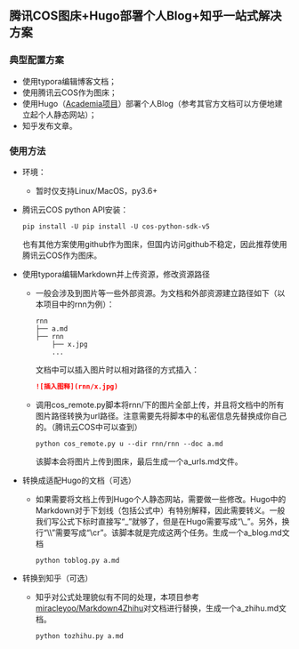 ## 腾讯COS图床+Hugo部署个人Blog+知乎一站式解决方案

### 典型配置方案


- 使用typora编辑博客文档；
- 使用腾讯云COS作为图床；
- 使用Hugo（[Academia项目](https://wowchemy.com/docs/getting-started/)）部署个人Blog（参考其官方文档可以方便地建立起个人静态网站）；
- 知乎发布文章。



### 使用方法

- 环境：
  - 暂时仅支持Linux/MacOS，py3.6+

- 腾讯云COS python API安装：

  ```shell
  pip install -U pip install -U cos-python-sdk-v5
  ```

  也有其他方案使用github作为图床，但国内访问github不稳定，因此推荐使用腾讯云COS作为图床。

- 使用typora编辑Markdown并上传资源，修改资源路径

  - 一般会涉及到图片等一些外部资源。为文档和外部资源建立路径如下（以本项目中的rnn为例）：

    ```shell
    rnn
    ├── a.md
    ├── rnn
    	├── x.jpg
    	...
    ```

    文档中可以插入图片时以相对路径的方式插入：

    ```markdown
    ![插入图释](rnn/x.jpg)
    ```

  - 调用cos\_remote.py脚本将rnn/下的图片全部上传，并且将文档中的所有图片路径转换为url路径。注意需要先将脚本中的私密信息先替换成你自己的。（腾讯云COS中可以查到）

    ```shell
    python cos_remote.py u --dir rnn/rnn --doc a.md
    ```

    该脚本会将图片上传到图床，最后生成一个a_urls.md文件。

- 转换成适配Hugo的文档（可选）

  - 如果需要将文档上传到Hugo个人静态网站，需要做一些修改。Hugo中的Markdown对于下划线（包括公式中）有特别解释，因此需要转义。一般我们写公式下标时直接写“\_”就够了，但是在Hugo需要写成“\\_”。另外，换行“\\\\”需要写成“\\cr”。该脚本就是完成这两个任务。生成一个a\_blog.md文档

    ```shell
    python toblog.py a.md 
    ```

- 转换到知乎（可选）

  - 知乎对公式处理貌似有不同的处理，本项目参考[miracleyoo/Markdown4Zhihu](https://github.com/miracleyoo/Markdown4Zhihu)对文档进行替换，生成一个a\_zhihu.md文档。

    ```
    python tozhihu.py a.md
    ```

    


